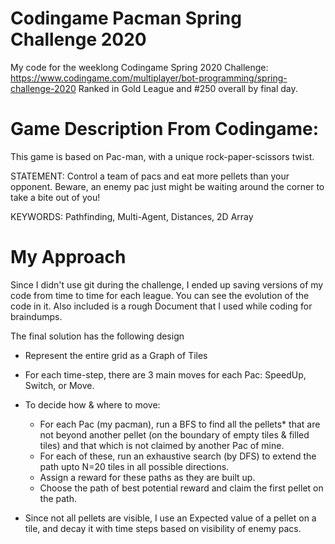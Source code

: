 # Codingame Pacman Spring Challenge 2020
My code for the weeklong Codingame Spring 2020 Challenge: https://www.codingame.com/multiplayer/bot-programming/spring-challenge-2020
Ranked in Gold League and #250 overall by final day.

# Game Description From Codingame:
This game is based on Pac-man, with a unique rock-paper-scissors twist.

STATEMENT:
Control a team of pacs and eat more pellets than your opponent. Beware, an enemy pac just might be waiting around the corner to take a bite out of you!

KEYWORDS:
Pathfinding, Multi-Agent, Distances, 2D Array

# My Approach
Since I didn't use git during the challenge, I ended up saving versions of my code from time to time for each league. You can see the evolution of the code in it.
Also included is a rough Document that I used while coding for braindumps.

The final solution has the following design

* Represent the entire grid as a Graph of Tiles
* For each time-step, there are 3 main moves for each Pac: SpeedUp, Switch, or Move.
* To decide how & where to move:
  * For each Pac (my pacman), run a BFS to find all the pellets* that are not beyond another pellet (on the boundary of empty tiles & filled tiles) and that which is not claimed by another Pac of mine.
  * For each of these, run an exhaustive search (by DFS) to extend the path upto N=20 tiles in all possible directions.
  * Assign a reward for these paths as they are built up.
  * Choose the path of best potential reward and claim the first pellet on the path.
  
* Since not all pellets are visible, I use an Expected value of a pellet on a tile, and decay it with time steps based on visibility of enemy pacs.



